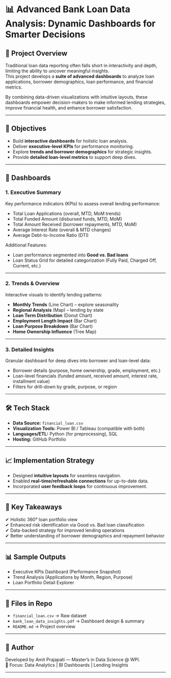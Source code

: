 # 📊 Advanced Bank Loan Data Analysis: Dynamic Dashboards for Smarter Decisions  

## 🚀 Project Overview  
Traditional loan data reporting often falls short in interactivity and depth, limiting the ability to uncover meaningful insights.  
This project develops a **suite of advanced dashboards** to analyze loan applications, borrower demographics, loan performance, and financial metrics.  

By combining data-driven visualizations with intuitive layouts, these dashboards empower decision-makers to make informed lending strategies, improve financial health, and enhance borrower satisfaction.  

---

## 🎯 Objectives  
- Build **interactive dashboards** for holistic loan analysis.  
- Deliver **executive-level KPIs** for performance monitoring.  
- Explore **trends and borrower demographics** for strategic insights.  
- Provide **detailed loan-level metrics** to support deep dives.  

---

## 📂 Dashboards  

### 1. Executive Summary  
Key performance indicators (KPIs) to assess overall lending performance:  
- Total Loan Applications (overall, MTD, MoM trends)  
- Total Funded Amount (disbursed funds, MTD, MoM)  
- Total Amount Received (borrower repayments, MTD, MoM)  
- Average Interest Rate (overall & MTD changes)  
- Average Debt-to-Income Ratio (DTI)  

Additional Features:  
- Loan performance segmented into **Good vs. Bad loans**  
- Loan Status Grid for detailed categorization (Fully Paid, Charged Off, Current, etc.)  

---

### 2. Trends & Overview  
Interactive visuals to identify lending patterns:  
- **Monthly Trends** (Line Chart) – explore seasonality  
- **Regional Analysis** (Map) – lending by state  
- **Loan Term Distribution** (Donut Chart)  
- **Employment Length Impact** (Bar Chart)  
- **Loan Purpose Breakdown** (Bar Chart)  
- **Home Ownership Influence** (Tree Map)  

---

### 3. Detailed Insights  
Granular dashboard for deep dives into borrower and loan-level data:  
- Borrower details (purpose, home ownership, grade, employment, etc.)  
- Loan-level financials (funded amount, received amount, interest rate, installment value)  
- Filters for drill-down by grade, purpose, or region  

---

## 🛠️ Tech Stack  
- **Data Source:** `financial_loan.csv`  
- **Visualization Tools:** Power BI / Tableau (compatible with both)  
- **Languages/ETL:** Python (for preprocessing), SQL  
- **Hosting:** GitHub Portfolio  

---

## 📈 Implementation Strategy  
- Designed **intuitive layouts** for seamless navigation.  
- Enabled **real-time/refreshable connections** for up-to-date data.  
- Incorporated **user feedback loops** for continuous improvement.  

---

## 🔑 Key Takeaways  
✔ Holistic 360° loan portfolio view  
✔ Enhanced risk identification via Good vs. Bad loan classification  
✔ Data-backed strategy for improved lending operations  
✔ Better understanding of borrower demographics and repayment behavior  

---

## 📊 Sample Outputs  
- Executive KPIs Dashboard (Performance Snapshot)  
- Trend Analysis (Applications by Month, Region, Purpose)  
- Loan Portfolio Detail Explorer  

---

## 📎 Files in Repo  
- `financial_loan.csv` → Raw dataset  
- `bank_loan_data_insights.pdf` → Dashboard design & summary  
- `README.md` → Project overview  

---

## 👤 Author  
Developed by Amit Prajapati — Master’s in Data Science @ WPI.  
📌 Focus: Data Analytics | BI Dashboards | Lending Insights  

---
